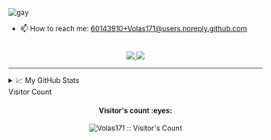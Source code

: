 ![gay](https://cdn.discordapp.com/attachments/659546787677470720/765238360905613342/unknown.png)

- 📫 How to reach me:  60143910+Volas171@users.noreply.github.com 

  <!-- https://shields.io/discord/651737864593211394?&style=flat-square&logoColor=white -->

  <!-- https://img.shields.io/badge/Github-Volas171-black&?style=social&logo=Github -->

<p align="center">
  <br/>
  <a href="https://discord.gg/hN4Kz9HCdF">
    <img src="https://shields.io/discord/767015273207037992">
  </a>
  
  <a href="https://github.com/Volas171">
    <img src="https://img.shields.io/badge/Github-%230A0A0A.svg?&style=flat-square&logo=Github&logoColor=white">  
  </a>
</p>
</h1>

<div align = "center">


<hr>

</div>

<details>
<summary>📈 My GitHub Stats</summary>
  
![Volas171](https://github-readme-stats.vercel.app/api?username=Volas171&theme=vue-dark&show_icons=true&count_private=true&include_all_commits=true)

![Top Langs](https://github-readme-stats.vercel.app/api/top-langs/?username=Volas171&langs_count=10&theme=tokyonight&layout=compac)

![oh no GitHub metrics](https://metrics.lecoq.io/Volas171)

[![trophy](https://github-profile-trophy.vercel.app/?username=Volas171&theme=onedark)](https://github.com/ryo-ma/github-profile-trophy)
</details>




<summary>Visitor Count</summary>

<h4 align="center">Visitor's count :eyes:</h4>
<p align="center"><img src="https://profile-counter.glitch.me/%7BVolas171%7D/count.svg" alt="Volas171 :: Visitor's Count" /></p>

</div>
